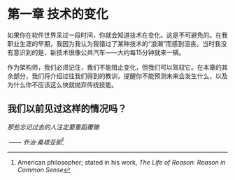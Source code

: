 # 第一章 技术的变化

如果你在软件世界呆过一段时间，你就会知道技术在变化。这是不可避免的。在我职业生涯的早期，我因为我认为我错过了某种技术的“浪潮”而感到沮丧。当时我没有意识到的是，新技术很像公共汽车——大约每15分钟就来一辆。

作为架构师，我们必须记住，我们不能阻止变化，但我们可以驾驭它。在本章的其余部分，我们将介绍过往我们得到的教训，提醒你不能预测未来会发生什么，以及为什么你不应该这么快就抛弃传统技能。

## 我们以前见过这样的情况吗？

*那些忘记过去的人注定要重蹈覆辙*

​     *—— 乔治·桑塔亚那[^1]*

[^1]: American philosopher; stated in his work, *The Life of Reason: Reason in Common Sense*
